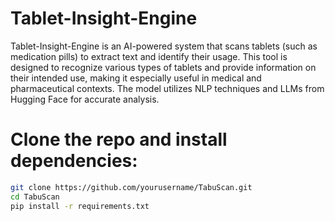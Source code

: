 # Tablet-Insight-Engine
Tablet-Insight-Engine is an AI-powered system that scans tablets (such as medication pills) to extract text and identify their usage. This tool is designed to recognize various types of tablets and provide information on their intended use, making it especially useful in medical and pharmaceutical contexts. The model utilizes NLP techniques and LLMs from Hugging Face for accurate analysis.

# Clone the repo and install dependencies:

```bash
git clone https://github.com/yourusername/TabuScan.git
cd TabuScan
pip install -r requirements.txt
